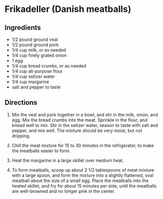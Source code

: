 # Frikadeller (Danish meatballs)

## Ingredients
* 1/2 pound ground veal
* 1/2 pound ground pork
* 1/4 cup milk, or as needed
* 1/4 cup finely grated onion
* 1 egg
* 1/4 cup bread crumbs, or as needed
* 1/4 cup all-purpose flour
* 1/4 cup seltzer water
* 1/4 cup margarine
* salt and pepper to taste

## Directions
1. Mix the veal and pork together in a bowl, and stir in the milk, onion, and egg. Mix the bread crumbs into the meat. Sprinkle in the flour, and knead well to mix. Stir in the seltzer water, season to taste with salt and pepper, and mix well. The mixture should be very moist, but not dripping.

2. Chill the meat mixture for 15 to 30 minutes in the refrigerator, to make the meatballs easier to form.

3. Heat the margarine in a large skillet over medium heat.

4. To form meatballs, scoop up about 2 1/2 tablespoons of meat mixture with a large spoon, and form the mixture into a slightly flattened, oval meatball about the size of a small egg. Place the meatballs into the heated skillet, and fry for about 15 minutes per side, until the meatballs are well-browned and no longer pink in the center.